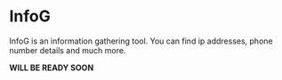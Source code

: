 # InfoG
InfoG is an information gathering tool. You can find ip addresses, phone number details and much more.

**WILL BE READY SOON**
